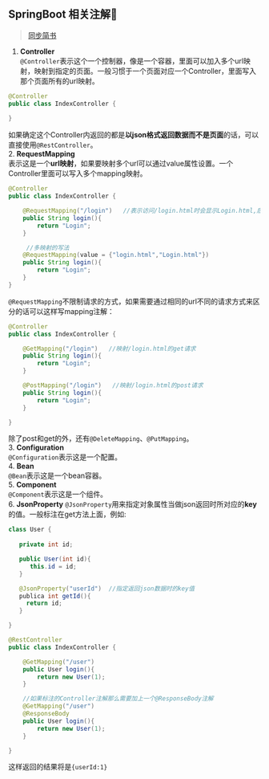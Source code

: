 ## SpringBoot 相关注解:blue_heart:  
> [同步简书](https://www.jianshu.com/p/3c1ae9a2fd16)
1. **Controller**   
`@Controller`表示这个一个控制器，像是一个容器，里面可以加入多个url映射，映射到指定的页面。一般习惯于一个页面对应一个Controller，里面写入那个页面所有的url映射。
```java
@Controller  
public class IndexController {
	
}
```
  如果确定这个Controller内返回的都是**以json格式返回数据而不是页面**的话，可以直接使用`@RestController`。  
2. **RequestMapping**  
表示这是一个**url映射**，如果要映射多个url可以通过value属性设置。一个Controller里面可以写入多个mapping映射。  
```java
@Controller  
public class IndexController {

    @RequestMapping("/login")   //表示访问/login.html时会显示Login.html,后缀名是默认的，也可以在配置文件中去设置。
    public String login(){
        return "Login";
    }

     //多映射的写法
    @RequestMapping(value = {"login.html","Login.html"})
    public String login(){
        return "Login";
    }
}
```  
`@RequestMapping`不限制请求的方式，如果需要通过相同的url不同的请求方式来区分的话可以这样写mapping注解：
```java
@Controller  
public class IndexController {

    @GetMapping("/login")   //映射/login.html的get请求
    public String login(){
        return "Login";
    }

    @PostMapping("/login")   //映射/login.html的post请求
    public String login(){
        return "Login";
    }

}
```  
除了post和get的外，还有`@DeleteMapping`、`@PutMapping`。  
3. **Configuration**  
`@Configuration`表示这是一个配置。  
4. **Bean**  
 `@Bean`表示这是一个bean容器。  
5. **Component**  
`@Component`表示这是一个组件。  
6. **JsonProperty**
 `@JsonProperty`用来指定对象属性当做json返回时所对应的**key**的值。一般标注在get方法上面，例如:  
```java
class User {
 
   private int id;

   public User(int id){
      this.id = id;
   }

   @JsonProperty("userId")  //指定返回json数据时的key值
   publica int getId(){
     return id;
   }

}

@RestController  
public class IndexController {

    @GetMapping("/user")   
    public User login(){
        return new User(1);
    }

    //如果标注的Controller注解那么需要加上一个@ResponseBody注解
    @GetMapping("/user")   
    @ResponseBody
    public User login(){
        return new User(1);
    }

}
```
这样返回的结果将是`{userId:1}`
